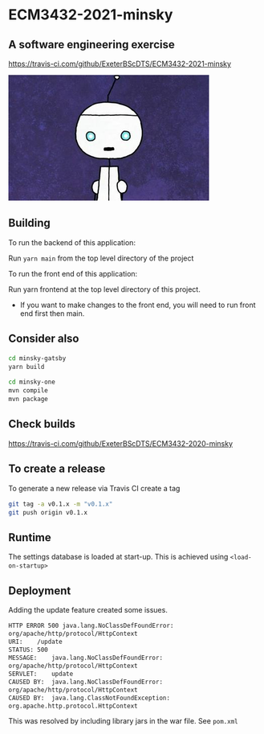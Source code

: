 # ECM3432-2021-minsky

## A software engineering exercise

<!-- TEST -->

<https://travis-ci.com/github/ExeterBScDTS/ECM3432-2021-minsky>

![robot picture](minsky.jpg "I can help")

## Building

To run the backend of this application:

Run ```yarn main``` from the top level directory of the project

To run the front end of this application:

Run yarn frontend at the top level directory of this project.

* If you want to make changes to the front end, you will need to run front end first
then main.

## Consider also

```sh
cd minsky-gatsby
yarn build
```

```sh
cd minsky-one
mvn compile
mvn package
```

## Check builds

<https://travis-ci.com/github/ExeterBScDTS/ECM3432-2020-minsky>

## To create a release

To generate a new release via Travis CI create a tag

```sh
git tag -a v0.1.x -m "v0.1.x"
git push origin v0.1.x
```

## Runtime

The settings database is loaded at start-up.  This is achieved using ```<load-on-startup>```

## Deployment

Adding the update feature created some issues.

```text
HTTP ERROR 500 java.lang.NoClassDefFoundError: org/apache/http/protocol/HttpContext
URI:	/update
STATUS:	500
MESSAGE:	java.lang.NoClassDefFoundError: org/apache/http/protocol/HttpContext
SERVLET:	update
CAUSED BY:	java.lang.NoClassDefFoundError: org/apache/http/protocol/HttpContext
CAUSED BY:	java.lang.ClassNotFoundException: org.apache.http.protocol.HttpContext
```

This was resolved by including library jars in the war file.  See ```pom.xml```


